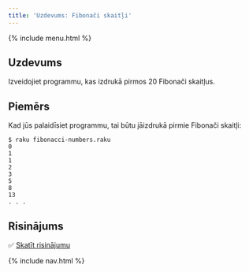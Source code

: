 ```yaml
---
title: 'Uzdevums: Fibonači skaitļi'
---
```


{% include menu.html %}

## Uzdevums

Izveidojiet programmu, kas izdrukā pirmos 20 Fibonači skaitļus.

## Piemērs

Kad jūs palaidīsiet programmu, tai būtu jāizdrukā pirmie Fibonači skaitļi:

```console
$ raku fibonacci-numbers.raku
0
1
1
2
3
5
8
13
. . .
```

## Risinājums

✅ [Skatīt risinājumu](solution)

{% include nav.html %}